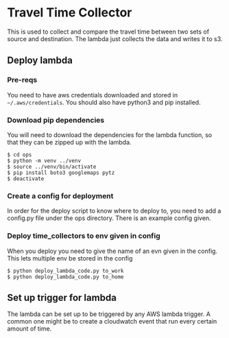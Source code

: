 # Travel Time Collector

This is used to collect and compare the travel time between two sets of source
and destination.  The lambda just collects the data and writes it to s3.

## Deploy lambda

### Pre-reqs
You need to have aws credentials downloaded and stored in `~/.aws/credentials`.
You should also have python3 and pip installed.

### Download pip dependencies
You will need to download the dependencies for the lambda function, so that
they can be zipped up with the lambda.
```
$ cd ops
$ python -m venv ../venv
$ source ../venv/bin/activate
$ pip install boto3 googlemaps pytz
$ deactivate
```

### Create a config for deployment
In order for the deploy script to know where to deploy to, you need to add a config.py
file under the ops directory.  There is an example config given.

### Deploy time_collectors to env given in config
When you deploy you need to give the name of an evn given in the config.  This lets
multiple env be stored in the config
```
$ python deploy_lambda_code.py to_work
$ python deploy_lambda_code.py to_home
```

## Set up trigger for lambda
The lambda can be set up to be triggered by any AWS lambda trigger.  A common
one might be to create a cloudwatch event that run every certain amount of time.
